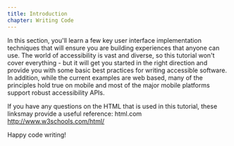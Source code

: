 ```yaml
---
title: Introduction
chapter: Writing Code
---
```

In this section, you'll learn a few key user interface implementation techniques that will ensure you are building experiences that anyone can use. The world of accessibility is vast and diverse, so this tutorial won't cover everything - but it will get you started in the right direction and provide you with some basic best practices for writing accessible software. In addition, while the current examples are web based, many of the principles hold true on mobile and most of the major mobile platforms support robust accessibility APIs. 

If you have any questions on the HTML that is used in this tutorial, these linksmay provide a useful reference:
html.com
http://www.w3schools.com/html/

Happy code writing!
